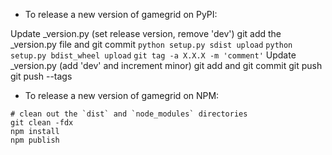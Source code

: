 - To release a new version of gamegrid on PyPI:

Update _version.py (set release version, remove 'dev')
git add the _version.py file and git commit
`python setup.py sdist upload`
`python setup.py bdist_wheel upload`
`git tag -a X.X.X -m 'comment'`
Update _version.py (add 'dev' and increment minor)
git add and git commit
git push
git push --tags

- To release a new version of gamegrid on NPM:

```
# clean out the `dist` and `node_modules` directories
git clean -fdx
npm install
npm publish
```